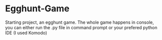 # Egghunt-Game
Starting project, an egghunt game.
The whole game happens in console, you can either run the .py file in command prompt or your prefered python IDE (I used Komodo)
